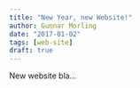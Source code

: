 ```yaml
---
title: "New Year, new Website!"
author: Gunnar Morling
date: "2017-01-02"
tags: [web-site]
draft: true
---
```


New website bla...

<!--more-->
